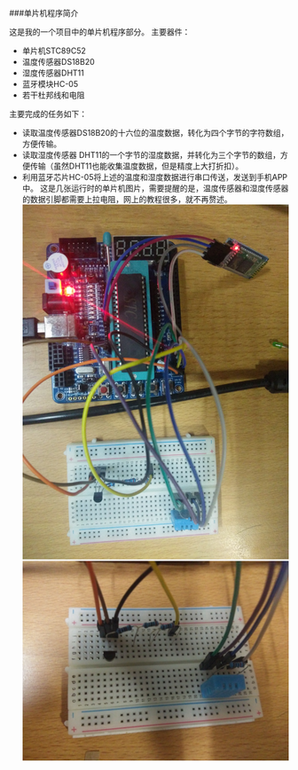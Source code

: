 ###单片机程序简介

  这是我的一个项目中的单片机程序部分。
  主要器件：
  * 单片机STC89C52
  * 温度传感器DS18B20
  * 湿度传感器DHT11
  * 蓝牙模块HC-05
  * 若干杜邦线和电阻

  主要完成的任务如下：
  * 读取温度传感器DS18B20的十六位的温度数据，转化为四个字节的字符数组，方便传输。
  * 读取湿度传感器 DHT11的一个字节的湿度数据，并转化为三个字节的数组，方便传输（虽然DHT11也能收集温度数据，但是精度上大打折扣）。
  * 利用蓝牙芯片HC-05将上述的温度和湿度数据进行串口传送，发送到手机APP中。
这是几张运行时的单片机图片，需要提醒的是，温度传感器和湿度传感器的数据引脚都需要上拉电阻，网上的教程很多，就不再赘述。
![单片机](https://github.com/Alexader/bluetoth/blob/master/microcontroller.jpg)
![传感器](https://github.com/Alexader/bluetoth/blob/master/sensors.jpg)
